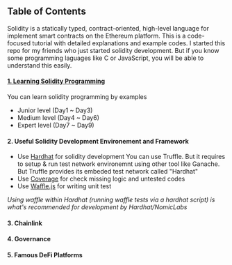 ## Table of Contents
Solidity is a statically typed, contract-oriented, high-level language for implement smart contracts on the Ethereum platform. This is a code-focused tutorial with detailed explanations and example codes. I started this repo for my friends who just started solidity development. But if you know some programming laguages like C or JavaScript, you will be able to understand this easily.

#### [1. Learning Solidity Programming](/solidity-development)
You can learn solidity programming by examples
- Junior level (Day1 ~ Day3)
- Medium level (Day4 ~ Day6)
- Expert level (Day7 ~ Day9)

#### 2. Useful Solidity Development Environement and Framework
- Use [Hardhat](https://hardhat.org/) for solidity development
You can use Truffle.
But it requires to setup & run test network environemnt using other tool like Ganache.
But Truffle provides its embeded test network called "Hardhat"
- Use [Coverage](https://hardhat.org/plugins/solidity-coverage.html) for check missing logic and untested codes
- Use [Waffle.js](https://hardhat.org/guides/waffle-testing.html) for writing unit test

*Using waffle within Hardhat (running waffle tests via a hardhat script) is what's recommended for development by Hardhat/NomicLabs*


#### 3. Chainlink

#### 4. Governance

#### 5. Famous DeFi Platforms
